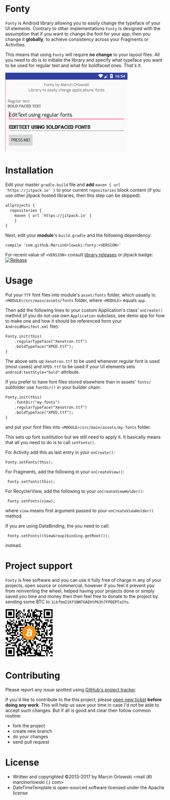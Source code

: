 Fonty
=====

 `Fonty` is Android library allowing you to easily change the typeface 
 of your UI elements. Contrary to other implementations `Fonty` is 
 designed with the assumption that if you want to change the font for your
 app, then you change it **globally**, to achieve consistency across your
 Fragments or Activities.
 
 This means that using `Fonty` will require **no change** to your layout files.
 All you need to do is to initialie the library and specify what typeface
 you want to be used for regular text and what for boldfaced ones. That's it.
 
 ![Screenshot](img/shot.png)
 
Installation
============

 Edit your master `gradle.build` file and **add** `maven { url 'https://jitpack.io' }` to your current
 `repositories` block content (if you use other jitpack hosted libraries, then this step can be skipped):

    allprojects {
      repositories {
        maven { url 'https://jitpack.io' }
        }
    }

 Next, edit your **module**'s `build.gradle` and the following dependency:

    compile 'com.github.MarcinOrlowski:fonty:<VERSION>'

 For recent value of `<VERSION>` consult [library releases](https://github.com/MarcinOrlowski/fonty/releases)
 or jitpack badge: [![Release](https://jitpack.io/v/MarcinOrlowski/fonty.svg)](https://jitpack.io/#MarcinOrlowski/fonty)

Usage
=====

 Put your `TTF` font files into module's `asset/fonts` folder, which usually is:
 `<MODULE>/src/main/assets/fonts` folder, where `<MODULE>` equals `app`.
 
 Then add the following lines to your custom Application's class' `onCreate()`
 method (if you do not use own `Application` subclass, see demo app for how
 to make one and how it should be referenced form your `AndroidManifest.xml` file):

    Fonty.init(this)
	    .regularTypeface("Xenotron.ttf")
        .boldTypeface("XPED.ttf");
	}

 The above sets up `Xenotron.ttf` to be used whenever regular font is used (most cases)
 and `XPED.ttf` to be used if your UI elements sets `android:textStyle="bold"` attribute.

 If you prefer to have font files stored elsewhere than in assets' `fonts/` subfolder use `fontDir()`
 in your builder chain: 

    Fonty.init(this)
        .fontDir("my-fonts")
	    .regularTypeface("Xenotron.ttf")
        .boldTypeface("XPED.ttf");
	}

 and put your font files into `<MODULE>/src/main/assets/my-fonts` folder.

 This sets up font sustitution but we still need to apply it. It basically means
 that all you need to do is to call `setFonts()`.
  
 For Activity add this as last entry in your `onCreate()`:
 
    Fonty.setFonts(this);

 For Fragments, add the following in your `onCreateView()`:
 
     Fonty.setfonts(this);
     
 For RecyclerView, add the following to your `onCreateViewHolder()`:
 
     Fonty.setFonts(view);
     
 where `view` means first argument passed to your `onCreateViewHolder()` method.
     
 If you are using DataBinding, the you need to call:
  
     Fonty.setFonts((ViewGroup)binding.getRoot());

 instead.
  
  
Project support
===============
  
 `Fonty` is free software and you can use it fully free of charge in any of your projects, open source or 
 commercial, however if you feel it prevent you from reinventing the wheel, helped having your projects done or simply
 saved you time and money  then then feel free to donate to the project by sending some BTC to 
 `1LbfbmZ1KfSNNTGAEHtP63h7FPDEPTa3Yo`.
  
 ![BTC](img/btc.png)
  
  
  
Contributing
============
  
 Please report any issue spotted using [GitHub's project tracker](https://github.com/MarcinOrlowski/datetimetemplate/issues).
   
 If you'd like to contribute to the this project, please [open new ticket](https://github.com/MarcinOrlowski/datetimetemplate/issues) 
 **before doing any work**. This will help us save your time in case I'd not be able to accept such changes. But if all is good and 
 clear then follow common routine:
  
  * fork the project
  * create new branch
  * do your changes
  * send pull request
 
  
License
=======
  
  * Written and copyrighted &copy;2013-2017 by Marcin Orlowski <mail (#) marcinorlowski (.) com>
  * DateTimeTemplate is open-sourced software licensed under the Apache license
